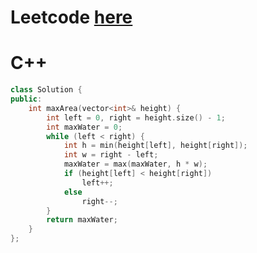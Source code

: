 # Leetcode [here](https://leetcode.com/problems/container-with-most-water/)

# C++

``` cpp
class Solution {
public:
    int maxArea(vector<int>& height) {
        int left = 0, right = height.size() - 1;
        int maxWater = 0;
        while (left < right) {
            int h = min(height[left], height[right]);
            int w = right - left;
            maxWater = max(maxWater, h * w);
            if (height[left] < height[right])
                left++;
            else
                right--;
        }
        return maxWater;
    }
};
```
